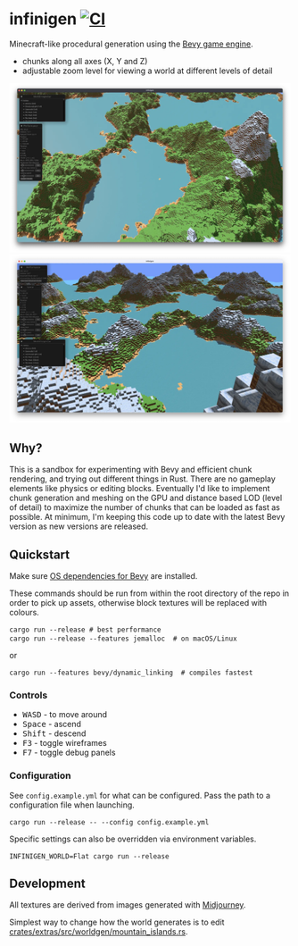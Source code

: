 # infinigen [![CI](https://github.com/jameshiew/infinigen/actions/workflows/ci.yml/badge.svg)](https://github.com/jameshiew/infinigen/actions/workflows/ci.yml)

Minecraft-like procedural generation using the [Bevy game engine](https://bevyengine.org/).

- chunks along all axes (X, Y and Z)
- adjustable zoom level for viewing a world at different levels of detail

![Main screenshot](screenshots/main.webp "Screenshot")
![Zoomed out screenshot](screenshots/zoomed_out.webp "Zoomed out")

## Why?

This is a sandbox for experimenting with Bevy and efficient chunk rendering, and trying out different things in Rust. There are no gameplay elements like physics or editing blocks. Eventually I'd like to implement chunk generation and meshing on the GPU and distance based LOD (level of detail) to maximize the number of chunks that can be loaded as fast as possible. At minimum, I'm keeping this code up to date with the latest Bevy version as new versions are released.

## Quickstart

Make sure [OS dependencies for Bevy](https://bevyengine.org/learn/quick-start/getting-started/setup/#installing-os-dependencies) are installed.

These commands should be run from within the root directory of the repo in order to pick up assets, otherwise block textures will be replaced with colours.

```shell
cargo run --release # best performance
cargo run --release --features jemalloc  # on macOS/Linux
```

or

```shell
cargo run --features bevy/dynamic_linking  # compiles fastest
```

### Controls

- <kbd>W</kbd><kbd>A</kbd><kbd>S</kbd><kbd>D</kbd> - to move around
- <kbd>Space</kbd> - ascend
- <kbd>Shift</kbd> - descend
- <kbd>F3</kbd> - toggle wireframes
- <kbd>F7</kbd> - toggle debug panels

### Configuration

See `config.example.yml` for what can be configured. Pass the path to a configuration file when launching.

```shell
cargo run --release -- --config config.example.yml
```

Specific settings can also be overridden via environment variables.

```shell
INFINIGEN_WORLD=Flat cargo run --release
```

## Development

All textures are derived from images generated with [Midjourney](https://midjourney.com).

Simplest way to change how the world generates is to edit [crates/extras/src/worldgen/mountain_islands.rs](crates/extras/src/worldgen/mountain_islands.rs).
